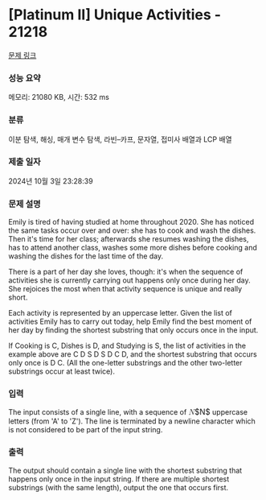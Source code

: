 # [Platinum II] Unique Activities - 21218 

[문제 링크](https://www.acmicpc.net/problem/21218) 

### 성능 요약

메모리: 21080 KB, 시간: 532 ms

### 분류

이분 탐색, 해싱, 매개 변수 탐색, 라빈–카프, 문자열, 접미사 배열과 LCP 배열

### 제출 일자

2024년 10월 3일 23:28:39

### 문제 설명

<p>Emily is tired of having studied at home throughout 2020. She has noticed the same tasks occur over and over: she has to cook and wash the dishes. Then it's time for her class; afterwards she resumes washing the dishes, has to attend another class, washes some more dishes before cooking and washing the dishes for the last time of the day.</p>

<p>There is a part of her day she loves, though: it's when the sequence of activities she is currently carrying out happens only once during her day. She rejoices the most when that activity sequence is unique and really short.</p>

<p>Each activity is represented by an uppercase letter. Given the list of activities Emily has to carry out today, help Emily find the best moment of her day by finding the shortest substring that only occurs once in the input.</p>

<p>If Cooking is C, Dishes is D, and Studying is S, the list of activities in the example above are C D S D S D C D, and the shortest substring that occurs only once is D C. (All the one-letter substrings and the other two-letter substrings occur at least twice).</p>

### 입력 

 <p>The input consists of a single line, with a sequence of <mjx-container class="MathJax" jax="CHTML" style="font-size: 109%; position: relative;"><mjx-math class="MJX-TEX" aria-hidden="true"><mjx-mi class="mjx-i"><mjx-c class="mjx-c1D441 TEX-I"></mjx-c></mjx-mi></mjx-math><mjx-assistive-mml unselectable="on" display="inline"><math xmlns="http://www.w3.org/1998/Math/MathML"><mi>N</mi></math></mjx-assistive-mml><span aria-hidden="true" class="no-mathjax mjx-copytext">$N$</span></mjx-container> uppercase letters (from 'A' to 'Z'). The line is terminated by a newline character which is not considered to be part of the input string.</p>

### 출력 

 <p>The output should contain a single line with the shortest substring that happens only once in the input string. If there are multiple shortest substrings (with the same length), output the one that occurs first.</p>

